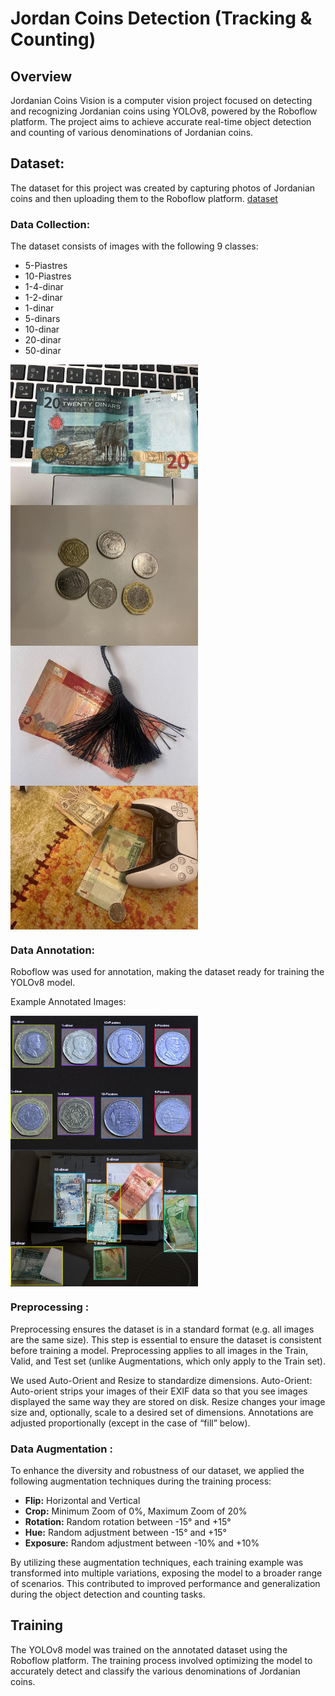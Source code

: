 # Jordan Coins Detection (Tracking & Counting)

## Overview
Jordanian Coins Vision is a computer vision project focused on detecting and recognizing Jordanian coins using YOLOv8, powered by the Roboflow platform. The project aims to achieve accurate real-time object detection and counting of various denominations of Jordanian coins.




## Dataset:
The dataset for this project was created by capturing photos of Jordanian coins and then uploading them to the Roboflow platform. [dataset](https://universe.roboflow.com/coinsvision/jordan-coins-detection-nqdbs/dataset/1)


### Data Collection:

The dataset consists of images with the following 9 classes:

- 5-Piastres
- 10-Piastres
- 1-4-dinar
- 1-2-dinar
- 1-dinar
- 5-dinars
- 10-dinar
- 20-dinar
- 50-dinar

<div style="display: flex; flex-direction: column; justify-content: space-between;">
  <img src="examples/example_1.jpg" alt="Example Annotated Image 1" width="300"/>
  <img src="examples/example_2.jpg" alt="Example Annotated Image 2" width="300"/>
</div>

<div style="display: flex; flex-direction: column; justify-content: space-between;">
  <img src="examples/example_3.jpg" alt="Example Annotated Image 3" width="300"/>
  <img src="examples/example_4.jpg" alt="Example Annotated Image 4" width="300"/>
</div>




### Data Annotation:
Roboflow was used for annotation, making the dataset ready for training the YOLOv8 model.

Example Annotated Images:

<div style="display: flex; flex-direction: column; justify-content: space-between;">
  <img src="examples/annotated/1.png" alt="Example Annotated Image 1" width="300"/>
  <img src="examples/annotated/2.png" alt="Example Annotated Image 2" width="300"/>
</div>


### Preprocessing :
Preprocessing ensures the dataset is in a standard format (e.g. all images are the same size). This step is essential to ensure the dataset is consistent before training a model.
Preprocessing applies to all images in the Train, Valid, and Test set (unlike Augmentations, which only apply to the Train set).

We used Auto-Orient and Resize to standardize dimensions.
Auto-Orient: Auto-orient strips your images of their EXIF data so that you see images displayed the same way they are stored on disk. 
Resize changes your image size and, optionally, scale to a desired set of dimensions. Annotations are adjusted proportionally (except in the case of “fill” below).


### Data Augmentation :

To enhance the diversity and robustness of our dataset, we applied the following augmentation techniques during the training process:

- **Flip:** Horizontal and Vertical
- **Crop:** Minimum Zoom of 0%, Maximum Zoom of 20%
- **Rotation:** Random rotation between -15° and +15°
- **Hue:** Random adjustment between -15° and +15°
- **Exposure:** Random adjustment between -10% and +10%

By utilizing these augmentation techniques, each training example was transformed into multiple variations, exposing the model to a broader range of scenarios. This contributed to improved performance and generalization during the object detection and counting tasks.



## Training
The YOLOv8 model was trained on the annotated dataset using the Roboflow platform. The training process involved optimizing the model to accurately detect and classify the various denominations of Jordanian coins.

